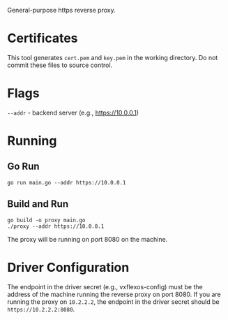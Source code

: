 General-purpose https reverse proxy.

# Certificates
This tool generates `cert.pem` and `key.pem` in the working directory. Do not commit these files to source control.

# Flags
`--addr` - backend server (e.g., https://10.0.0.1)

# Running
## Go Run
`go run main.go --addr https://10.0.0.1`

## Build and Run
```
go build -o proxy main.go
./proxy --addr https://10.0.0.1
```

The proxy will be running on port 8080 on the machine.

# Driver Configuration
The endpoint in the driver secret (e.g., vxflexos-config) must be the address of the machine running the reverse proxy on port 8080. If you are running the proxy on `10.2.2.2`, the endpoint in the driver secret should be `https://10.2.2.2:8080`.
